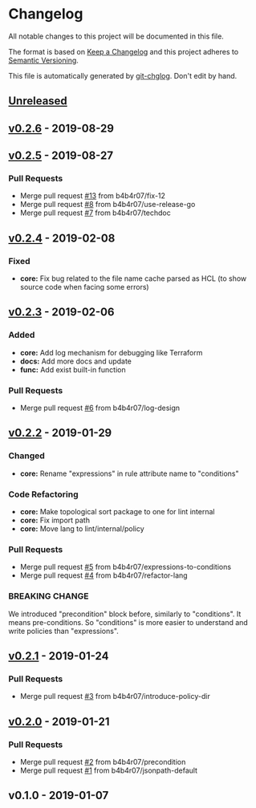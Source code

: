 # Changelog

All notable changes to this project will be documented in this file.

The format is based on [Keep a Changelog](http://keepachangelog.com/en/1.0.0/)
and this project adheres to [Semantic Versioning](http://semver.org/spec/v2.0.0.html).

This file is automatically generated by [git-chglog](github.com/git-chglog/git-chglog). Don't edit by hand.

<a name="unreleased"></a>
## [Unreleased]


<a name="v0.2.6"></a>
## [v0.2.6] - 2019-08-29

<a name="v0.2.5"></a>
## [v0.2.5] - 2019-08-27
### Pull Requests
- Merge pull request [#13](https://github.com/b4b4r07/stein/issues/13) from b4b4r07/fix-12
- Merge pull request [#8](https://github.com/b4b4r07/stein/issues/8) from b4b4r07/use-release-go
- Merge pull request [#7](https://github.com/b4b4r07/stein/issues/7) from b4b4r07/techdoc


<a name="v0.2.4"></a>
## [v0.2.4] - 2019-02-08
### Fixed
- **core:** Fix bug related to the file name cache parsed as HCL (to show source code when facing some errors)


<a name="v0.2.3"></a>
## [v0.2.3] - 2019-02-06
### Added
- **core:** Add log mechanism for debugging like Terraform
- **docs:** Add more docs and update
- **func:** Add exist built-in function

### Pull Requests
- Merge pull request [#6](https://github.com/b4b4r07/stein/issues/6) from b4b4r07/log-design


<a name="v0.2.2"></a>
## [v0.2.2] - 2019-01-29
### Changed
- **core:** Rename "expressions" in rule attribute name to "conditions"

### Code Refactoring
- **core:** Make topological sort package to one for lint internal
- **core:** Fix import path
- **core:** Move lang to lint/internal/policy

### Pull Requests
- Merge pull request [#5](https://github.com/b4b4r07/stein/issues/5) from b4b4r07/expressions-to-conditions
- Merge pull request [#4](https://github.com/b4b4r07/stein/issues/4) from b4b4r07/refactor-lang

### BREAKING CHANGE

We introduced "precondition" block before, similarly to "conditions".
It means pre-conditions. So "conditions" is more easier to understand
and write policies than "expressions".


<a name="v0.2.1"></a>
## [v0.2.1] - 2019-01-24
### Pull Requests
- Merge pull request [#3](https://github.com/b4b4r07/stein/issues/3) from b4b4r07/introduce-policy-dir


<a name="v0.2.0"></a>
## [v0.2.0] - 2019-01-21
### Pull Requests
- Merge pull request [#2](https://github.com/b4b4r07/stein/issues/2) from b4b4r07/precondition
- Merge pull request [#1](https://github.com/b4b4r07/stein/issues/1) from b4b4r07/jsonpath-default


<a name="v0.1.0"></a>
## v0.1.0 - 2019-01-07

[Unreleased]: https://github.com/b4b4r07/stein/compare/v0.2.6...HEAD
[v0.2.6]: https://github.com/b4b4r07/stein/compare/v0.2.5...v0.2.6
[v0.2.5]: https://github.com/b4b4r07/stein/compare/v0.2.4...v0.2.5
[v0.2.4]: https://github.com/b4b4r07/stein/compare/v0.2.3...v0.2.4
[v0.2.3]: https://github.com/b4b4r07/stein/compare/v0.2.2...v0.2.3
[v0.2.2]: https://github.com/b4b4r07/stein/compare/v0.2.1...v0.2.2
[v0.2.1]: https://github.com/b4b4r07/stein/compare/v0.2.0...v0.2.1
[v0.2.0]: https://github.com/b4b4r07/stein/compare/v0.1.0...v0.2.0
